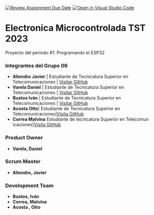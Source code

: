 [![Review Assignment Due Date](https://classroom.github.com/assets/deadline-readme-button-24ddc0f5d75046c5622901739e7c5dd533143b0c8e959d652212380cedb1ea36.svg)](https://classroom.github.com/a/J_sTf_W8)
[![Open in Visual Studio Code](https://classroom.github.com/assets/open-in-vscode-718a45dd9cf7e7f842a935f5ebbe5719a5e09af4491e668f4dbf3b35d5cca122.svg)](https://classroom.github.com/online_ide?assignment_repo_id=10792617&assignment_repo_type=AssignmentRepo)
# **Electronica Microcontrolada TST 2023**

Proyecto del período #1. Programando el ESP32

### Integrantes del Grupo 06

- **Aliendro Javier** | Estudiante de Tecnicatura Superior en Telecomunicaciones | [Visitar GitHub](https://github.com/CACHITO-13)
- **Varela Daniel** | Estudiante de Tecnicatura Superior en Telecomunicaciones | [Visitar GitHub](https://github.com/linkygit)
- **Bustos Iván** | Estudiante de Tecnicatura Superior en Telecomunicaciones | [Visitar GitHub](https://github.com/ivanmaxibt)
- **Acosta Otto**|  Estudiante de Tecnicatura Superior en Telecomunicaciones|[Visita GitHub](https://github.com/oto2005)
- **Correa Malvina**  Estudiante de tecnicatura Superior en Telecomun icaciones|[Visita GitHub](https://github.com/PROFMALVINA)

### Product Owner

- **Varela, Daniel**

### Scrum Master

- **Aliendro, Javier**

### Development Team

- **Bustos, Iván**
- **Correa, Malvina**
- **Acosta , Otto**

